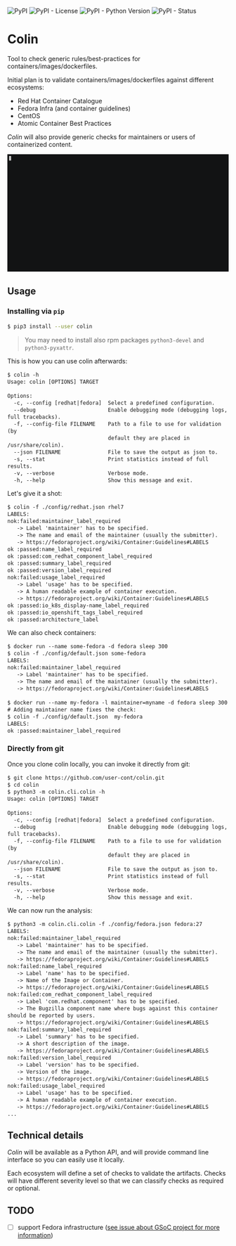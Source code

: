 ![PyPI](https://img.shields.io/pypi/v/colin.svg)
![PyPI - License](https://img.shields.io/pypi/l/colin.svg)
![PyPI - Python Version](https://img.shields.io/pypi/pyversions/colin.svg)
![PyPI - Status](https://img.shields.io/pypi/status/colin.svg)

# Colin

Tool to check generic rules/best-practices for containers/images/dockerfiles.

Initial plan is to validate containers/images/dockerfiles against different ecosystems:
 - Red Hat Container Catalogue
 - Fedora Infra (and container guidelines)
 - CentOS
 - Atomic Container Best Practices

*Colin* will also provide generic checks for maintainers or users of containerized content.

![example](./docs/example.gif)


## Usage


### Installing via `pip`


```bash
$ pip3 install --user colin
```

> You may need to install also rpm packages `python3-devel` and `python3-pyxattr`.

This is how you can use colin afterwards:

```
$ colin -h
Usage: colin [OPTIONS] TARGET

Options:
  -c, --config [redhat|fedora]  Select a predefined configuration.
  --debug                       Enable debugging mode (debugging logs, full tracebacks).
  -f, --config-file FILENAME    Path to a file to use for validation (by
                                default they are placed in /usr/share/colin).
  --json FILENAME               File to save the output as json to.
  -s, --stat                    Print statistics instead of full results.
  -v, --verbose                 Verbose mode.
  -h, --help                    Show this message and exit.
```

Let's give it a shot:
```
$ colin -f ./config/redhat.json rhel7
LABELS:
nok:failed:maintainer_label_required
   -> Label 'maintainer' has to be specified.
   -> The name and email of the maintainer (usually the submitter).
   -> https://fedoraproject.org/wiki/Container:Guidelines#LABELS
ok :passed:name_label_required
ok :passed:com_redhat_component_label_required
ok :passed:summary_label_required
ok :passed:version_label_required
nok:failed:usage_label_required
   -> Label 'usage' has to be specified.
   -> A human readable example of container execution.
   -> https://fedoraproject.org/wiki/Container:Guidelines#LABELS
ok :passed:io_k8s_display-name_label_required
ok :passed:io_openshift_tags_label_required
ok :passed:architecture_label
```

We can also check containers:
```
$ docker run --name some-fedora -d fedora sleep 300
$ colin -f ./config/default.json some-fedora
LABELS:
nok:failed:maintainer_label_required
   -> Label 'maintainer' has to be specified.
   -> The name and email of the maintainer (usually the submitter).
   -> https://fedoraproject.org/wiki/Container:Guidelines#LABELS

$ docker run --name my-fedora -l maintainer=myname -d fedora sleep 300
# Adding maintainer name fixes the check:
$ colin -f ./config/default.json  my-fedora
LABELS:
ok :passed:maintainer_label_required
```


### Directly from git

Once you clone colin locally, you can invoke it directly from git:

```
$ git clone https://github.com/user-cont/colin.git
$ cd colin
$ python3 -m colin.cli.colin -h
Usage: colin [OPTIONS] TARGET

Options:
  -c, --config [redhat|fedora]  Select a predefined configuration.
  --debug                       Enable debugging mode (debugging logs, full tracebacks).
  -f, --config-file FILENAME    Path to a file to use for validation (by
                                default they are placed in /usr/share/colin).
  --json FILENAME               File to save the output as json to.
  -s, --stat                    Print statistics instead of full results.
  -v, --verbose                 Verbose mode.
  -h, --help                    Show this message and exit.
```

We can now run the analysis:

```
$ python3 -m colin.cli.colin -f ./config/fedora.json fedora:27
LABELS:
nok:failed:maintainer_label_required
   -> Label 'maintainer' has to be specified.
   -> The name and email of the maintainer (usually the submitter).
   -> https://fedoraproject.org/wiki/Container:Guidelines#LABELS
nok:failed:name_label_required
   -> Label 'name' has to be specified.
   -> Name of the Image or Container.
   -> https://fedoraproject.org/wiki/Container:Guidelines#LABELS
nok:failed:com_redhat_component_label_required
   -> Label 'com.redhat.component' has to be specified.
   -> The Bugzilla component name where bugs against this container should be reported by users.
   -> https://fedoraproject.org/wiki/Container:Guidelines#LABELS
nok:failed:summary_label_required
   -> Label 'summary' has to be specified.
   -> A short description of the image.
   -> https://fedoraproject.org/wiki/Container:Guidelines#LABELS
nok:failed:version_label_required
   -> Label 'version' has to be specified.
   -> Version of the image.
   -> https://fedoraproject.org/wiki/Container:Guidelines#LABELS
nok:failed:usage_label_required
   -> Label 'usage' has to be specified.
   -> A human readable example of container execution.
   -> https://fedoraproject.org/wiki/Container:Guidelines#LABELS
...
```


## Technical details

*Colin* will be available as a Python API, and will provide command line interface so you can easily use it locally.

Each ecosystem will define a set of checks to validate the artifacts. Checks will have different severity level so that we can classify checks as required or optional.


## TODO

- [ ] support Fedora infrastructure ([see issue about GSoC project for more information](https://github.com/user-cont/colin/issues/3))
